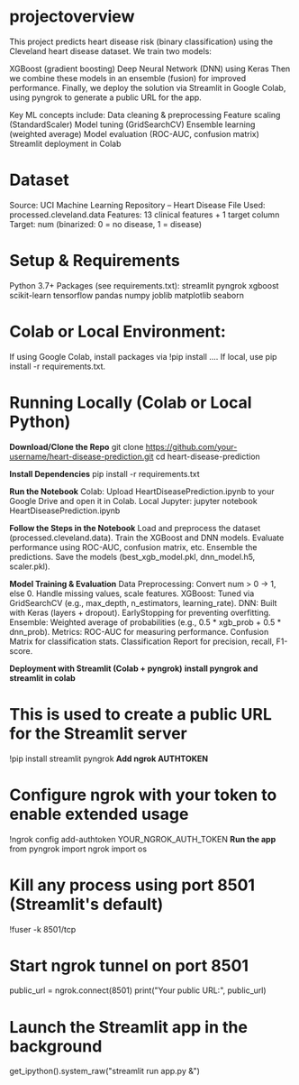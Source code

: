 # projectoverview

This project predicts heart disease risk (binary classification) using the Cleveland heart disease dataset. We train two models:

XGBoost (gradient boosting)
Deep Neural Network (DNN) using Keras
Then we combine these models in an ensemble (fusion) for improved performance. Finally, we deploy the solution via Streamlit in Google Colab, using pyngrok to generate a public URL for the app.

Key ML concepts include:
Data cleaning & preprocessing
Feature scaling (StandardScaler)
Model tuning (GridSearchCV)
Ensemble learning (weighted average)
Model evaluation (ROC-AUC, confusion matrix)
Streamlit deployment in Colab

# Dataset
Source: UCI Machine Learning Repository – Heart Disease
File Used: processed.cleveland.data
Features: 13 clinical features + 1 target column
Target: num (binarized: 0 = no disease, 1 = disease)

# Setup & Requirements
Python 3.7+
Packages (see requirements.txt):
streamlit
pyngrok
xgboost
scikit-learn
tensorflow
pandas
numpy
joblib
matplotlib
seaborn

# Colab or Local Environment:
If using Google Colab, install packages via !pip install ....
If local, use pip install -r requirements.txt.

# Running Locally (Colab or Local Python)
**Download/Clone the Repo**
git clone https://github.com/your-username/heart-disease-prediction.git
cd heart-disease-prediction

**Install Dependencies**
pip install -r requirements.txt

**Run the Notebook**
Colab: Upload HeartDiseasePrediction.ipynb to your Google Drive and open it in Colab.
Local Jupyter:
jupyter notebook HeartDiseasePrediction.ipynb

**Follow the Steps in the Notebook**
Load and preprocess the dataset (processed.cleveland.data).
Train the XGBoost and DNN models.
Evaluate performance using ROC-AUC, confusion matrix, etc.
Ensemble the predictions.
Save the models (best_xgb_model.pkl, dnn_model.h5, scaler.pkl).

**Model Training & Evaluation**
Data Preprocessing:
Convert num > 0 → 1, else 0.
Handle missing values, scale features.
XGBoost:
Tuned via GridSearchCV (e.g., max_depth, n_estimators, learning_rate).
DNN:
Built with Keras (layers + dropout).
EarlyStopping for preventing overfitting.
Ensemble:
Weighted average of probabilities (e.g., 0.5 * xgb_prob + 0.5 * dnn_prob).
Metrics:
ROC-AUC for measuring performance.
Confusion Matrix for classification stats.
Classification Report for precision, recall, F1-score.

**Deployment with Streamlit (Colab + pyngrok)**
**install pyngrok and streamlit in colab**
# This is used to create a public URL for the Streamlit server
!pip install streamlit pyngrok
**Add ngrok AUTHTOKEN**
# Configure ngrok with your token to enable extended usage
!ngrok config add-authtoken YOUR_NGROK_AUTH_TOKEN
 **Run the app**
from pyngrok import ngrok
import os

# Kill any process using port 8501 (Streamlit's default)
!fuser -k 8501/tcp

# Start ngrok tunnel on port 8501
public_url = ngrok.connect(8501)
print("Your public URL:", public_url)

# Launch the Streamlit app in the background
get_ipython().system_raw("streamlit run app.py &")

